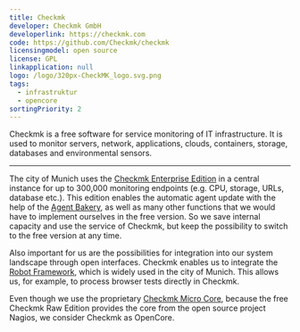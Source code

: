 ```yaml
---
title: Checkmk
developer: Checkmk GmbH
developerlink: https://checkmk.com
code: https://github.com/Checkmk/checkmk
licensingmodel: open source
license: GPL
linkapplication: null
logo: /logo/320px-CheckMK_logo.svg.png
tags:
  - infrastruktur
  - opencore
sortingPriority: 2
---
```


Checkmk is a free software for service monitoring of IT infrastructure.
It is used to monitor servers, network, applications, clouds, containers, storage, databases and environmental sensors.

---

The city of Munich uses the [Checkmk Enterprise Edition](https://checkmk.com/pricing) in a central instance for up to 300,000 monitoring endpoints (e.g. CPU, storage, URLs, database etc.). This edition enables the automatic agent update with the help of the [Agent Bakery](https://docs.checkmk.com/latest/de/wato_monitoringagents.html#bakery), as well as many other functions that we would have to implement ourselves in the free version. So we save internal capacity and use the service of Checkmk, but keep the possibility to switch to the free version at any time.

Also important for us are the possibilities for integration into our system landscape through open interfaces. Checkmk enables us to integrate the [Robot Framework](./robotframework), which is widely used in the city of Munich. This allows us, for example, to process browser tests directly in Checkmk.

Even though we use the proprietary [Checkmk Micro Core](https://docs.checkmk.com/latest/de/cmc.html), because the free Checkmk Raw Edition provides the core from the open source project Nagios, we consider Checkmk as OpenCore.
